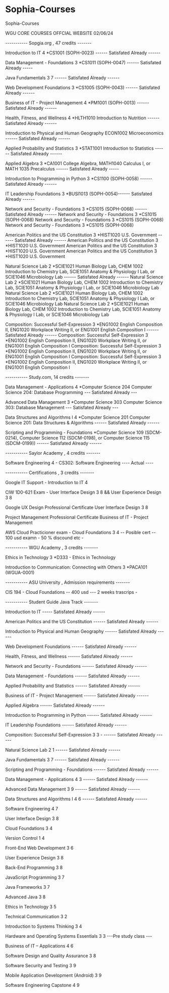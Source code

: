 # Sophia-Courses
Sophia-Courses

WGU CORE COURSES OFFCIAL WEBSITE 02/06/24


----------- Sopgia.org , 47 credits -------

Introduction to IT	4	*CS1001 (SOPH-0023) ------ Satisfated Already ------

Data Management - Foundations	3	*CS1011 (SOPH-0047) ------ Satisfated Already -----

Java Fundamentals 3 7 ------ Satisfated Already  ------

Web Development Foundations	3	*CS1005 (SOPH-0043) ------ Satisfated Already ------

Business of IT - Project Management	4	*PM1001 (SOPH-0013) ------ Satisfated Already ------


Health, Fitness, and Wellness	4	*HLTH1010 Introduction to Nutrition ------ Satisfated Already ------


Introduction to Physical and Human Geography ECON1002 Microeconomics ------ Satisfated Already ------

Applied Probability and Statistics	3	*STAT1001 Introduction to Statistics ------ Satisfated Already ------


Applied Algebra	3	*CA1001 College Algebra, MATH1040 Calculus I, or  MATH 1035 Precalculus ------ Satisfated Already -----


Introduction to Programming in Python	3	*CS1100 (SOPH-0058) ------ Satisfated Already ------


IT Leadership Foundations	3	*BUSI1013 (SOPH-0054)------ Satisfated Already ------


Network and Security - Foundations	3	*CS1015 (SOPH-0068) ------ Satisfated Already  ------
Network and Security - Foundations	3	*CS1015 (SOPH-0068)
Network and Security - Foundations	3	*CS1015 (SOPH-0068)
Network and Security - Foundations	3	*CS1015 (SOPH-0068)

American Politics and the US Constitution	3	*HIST1020 U.S. Government ------ Satisfated Already   ------
American Politics and the US Constitution	3	*HIST1020 U.S. Government
American Politics and the US Constitution	3	*HIST1020 U.S. Government
American Politics and the US Constitution	3	*HIST1020 U.S. Government


Natural Science Lab	2	*SCIE1021 Human Biology Lab, CHEM 1002 Introduction to Chemistry Lab, SCIE1051 Anatomy & Physiology I Lab, or SCIE1046 Microbiology Lab ------ Satisfated Already   ------
Natural Science Lab	2	*SCIE1021 Human Biology Lab, CHEM 1002 Introduction to Chemistry Lab, SCIE1051 Anatomy & Physiology I Lab, or SCIE1046 Microbiology Lab
Natural Science Lab	2	*SCIE1021 Human Biology Lab, CHEM 1002 Introduction to Chemistry Lab, SCIE1051 Anatomy & Physiology I Lab, or SCIE1046 Microbiology Lab
Natural Science Lab	2	*SCIE1021 Human Biology Lab, CHEM 1002 Introduction to Chemistry Lab, SCIE1051 Anatomy & Physiology I Lab, or SCIE1046 Microbiology Lab

Composition: Successful Self-Expression	3	*ENG1002 English Composition II, ENG1020 Workplace Writing II, or ENG1001 English Composition I ------ Satisfated Already  ------
Composition: Successful Self-Expression	3	*ENG1002 English Composition II, ENG1020 Workplace Writing II, or ENG1001 English Composition I
Composition: Successful Self-Expression	3	*ENG1002 English Composition II, ENG1020 Workplace Writing II, or ENG1001 English Composition I
Composition: Successful Self-Expression	3	*ENG1002 English Composition II, ENG1020 Workplace Writing II, or ENG1001 English Composition I


----------- Study.com, 14 credits -------


Data Management - Applications	4	*Computer Science 204 Computer Science 204: Database Programming --- Satisfated Already ---

Advanced Data Management	3	*Computer Science 303 Computer Science 303: Database Management --- Satisfated Already ---

Data Structures and Algorithms I	4	*Computer Science 201 Computer Science 201: Data Structures & Algorithms ------ Satisfated Already ------

Scripting and Programming - Foundations	*Computer Science 109 (SDCM-0214), Computer Science 112 (SDCM-0198), or Computer Science 115 (SDCM-0199)) ------ Satisfated Already ------



----------- Saylor Academy , 4 credits -------

Software Engineering	4 - CS302: Software Engineering  ---- Actual ----



----------- Certifications , 3 credits -------

Google IT Support - Introduction to IT 4

CIW 1D0-621 Exam - User Interface Design 3 8 && User Experience Design 3 8

Google UX Design Professional Certificate  User Interface Design 3 8

Project Management Professional Certificate  Business of IT - Project Management

AWS Cloud Practicioner exam - Cloud Foundations 3 4 -- Posible cert -- 100 usd examn - 50 % discound etc -


----------- WGU Academy , 3 credits -------

Ethics in Technology	3	*D333 - Ethics in Technology

Introduction to Communication: Connecting with Others	3	*PACA101 (WGUA-0001)


----------- ASU University , Admission requirements -------

CIS 194 - Cloud Foundations -- 400 usd --- 2 weeks trascrips -

----------- Student Guide Java Track -------


Introduction to IT ----- Satisfated Already ------

American Politics and the US Constitution ------ Satisfated Already  ------

Introduction to Physical and Human Geography ------ Satisfated Already ------

Web Development Foundations ------ Satisfated Already ------

Health, Fitness, and Wellness ------ Satisfated Already ------

Network and Security - Foundations ------ Satisfated Already ------

Data Management - Foundations ------ Satisfated Already ------

Applied Probability and Statistics ------ Satisfated Already ------

Business of IT - Project Management ------ Satisfated Already ------

Applied Algebra ------ Satisfated Already ------

Introduction to Programming in Python ------ Satisfated Already ------

IT Leadership Foundations ------ Satisfated Already ------

Composition: Successful Self-Expression 3 3 - ------ Satisfated Already ------

Natural Science Lab 2 1 ------ Satisfated Already ------ 

Java Fundamentals 3 7 ------ Satisfated Already  ------ 

Scripting and Programming - Foundations ------ Satisfated Already ------

Data Management - Applications 4 3 ------ Satisfated Already ------

Advanced Data Management 3 9 ------ Satisfated Already ------

Data Structures and Algorithms I 4 6 ------ Satisfated Already ------

Software Engineering 4 7

User Interface Design 3 8

Cloud Foundations 3 4

Version Control 1 4

Front-End Web Development 3 6

User Experience Design 3 8

Back-End Programming 3 8

JavaScript Programming 3 7

Java Frameworks 3 7

Advanced Java 3 8

Ethics in Technology 3 5

Technical Communication 3 2

Introduction to Systems Thinking 3 4

Hardware and Operating Systems Essentials 3 3 ---Pre study class ---

Business of IT – Applications 4 6

Software Design and Quality Assurance 3 8

Software Security and Testing 3 9

Mobile Application Development (Android) 3 9

Software Engineering Capstone 4 9




